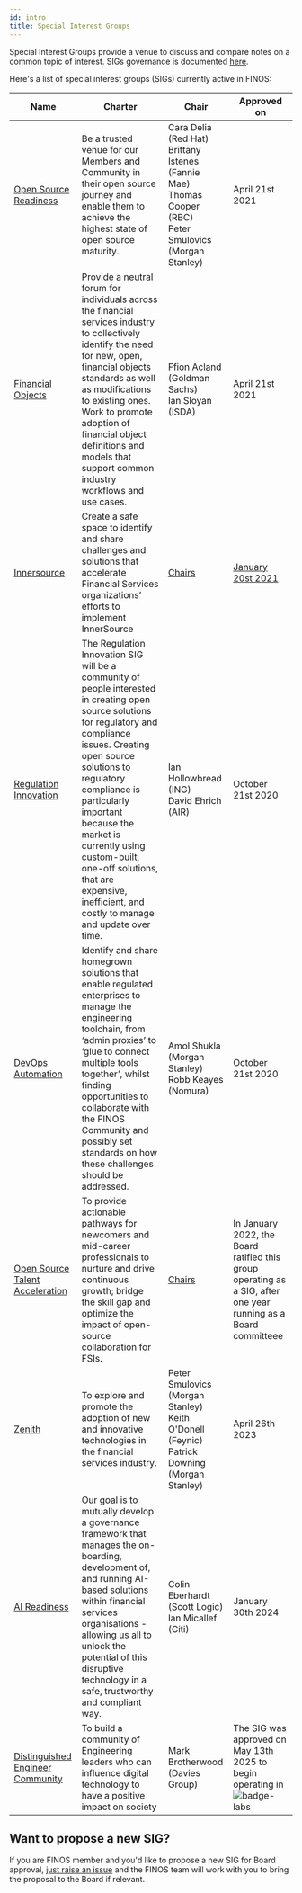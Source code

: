 ```yaml
---
id: intro
title: Special Interest Groups
---
```


Special Interest Groups provide a venue to discuss and compare notes on a common topic of interest. SIGs governance is documented [here](/docs/governance#special-interest-groups). 

Here's a list of special interest groups (SIGs) currently active in FINOS:

| Name  | Charter | Chair | Approved on |
|---|---|---|---|
| [Open Source Readiness](https://github.com/finos/open-source-readiness) | Be a trusted venue for our Members and Community in their open source journey and enable them to achieve the highest state of open source maturity.| Cara Delia (Red Hat) <br/> Brittany Istenes (Fannie Mae) <br/> Thomas Cooper (RBC) <br/> Peter Smulovics (Morgan Stanley) | April 21st 2021 |
| [Financial Objects](https://github.com/finos/finos-fo/) | Provide a neutral forum for individuals across the financial services industry to collectively identify the need for new, open, financial objects standards as well as modifications to  existing ones. Work to promote adoption of financial object definitions and models that support common industry workflows and use cases.| Ffion Acland (Goldman Sachs) <br/> Ian Sloyan (ISDA) | April 21st 2021|
| [Innersource](https://github.com/finos/InnerSource/) | Create a safe space to identify and share challenges and solutions that accelerate Financial Services organizations’ efforts to implement InnerSource | [Chairs](https://github.com/finos/InnerSource#innersource-sig-leadership)  | [January 20st 2021](/governance-docs/202101-InnerSource-SIG-Proposal-APPROVED.pdf) |
| [Regulation Innovation](https://github.com/finos/open-regtech) | The Regulation Innovation SIG will be a community of people interested in creating open source solutions for regulatory and compliance issues. Creating open source solutions to regulatory compliance is particularly important because the market is currently using custom-built, one-off solutions, that are expensive, inefficient, and costly to manage and update over time.  | Ian Hollowbread (ING) <br/> David Ehrich (AIR)  | October 21st 2020 |
| [DevOps Automation](https://github.com/finos/devops-automation) | Identify and share homegrown solutions that enable regulated enterprises to manage the engineering toolchain, from ‘admin proxies’ to ‘glue to connect multiple tools together’, whilst finding opportunities to collaborate with the FINOS Community and possibly set standards on how these challenges should be addressed. | Amol Shukla (Morgan Stanley) <br/> Robb Keayes (Nomura) | October 21st 2020 |
| [Open Source Talent Acceleration](https://github.com/finos/open-source-talent-acceleration) | To provide actionable pathways for newcomers and mid-career professionals to nurture and drive continuous growth; bridge the skill gap and optimize the impact of open-source collaboration for FSIs. | [Chairs](https://github.com/finos/open-source-talent-acceleration?tab=readme-ov-file#co-chairs-2025) | In January 2022, the Board ratified this group operating as a SIG, after one year running as a Board committeee | January 2022 |
| [Zenith](https://github.com/finos/zenith) | To explore and promote the adoption of new and innovative technologies in the financial services industry. | Peter Smulovics (Morgan Stanley) <br/>Keith O'Donell (Feynic) <br/>Patrick Downing (Morgan Stanley) | April 26th 2023 | 
| [AI Readiness](https://github.com/finos/ai-readiness) | Our goal is to mutually develop a governance framework that manages the on-boarding, development of, and running AI-based solutions within financial services organisations - allowing us all to unlock the potential of this disruptive technology in a safe, trustworthy and compliant way. | Colin Eberhardt (Scott Logic) <br/> Ian Micallef (Citi) | January 30th 2024 |
| [Distinguished Engineer Community](https://github.com/finos-labs/distinguished-engineer-community) | To build a community of Engineering leaders who can influence digital technology to have a positive impact on society | Mark Brotherwood (Davies Group) | The SIG was approved on May 13th 2025 to begin operating in ![badge-labs](https://user-images.githubusercontent.com/327285/230928932-7c75f8ed-e57b-41db-9fb7-a292a13a1e58.svg) |


## Want to propose a new SIG?

If you are FINOS member and you'd like to propose a new SIG for Board approval, [just raise an issue](https://github.com/finos/community/issues/new?assignees=TheJuanAndOnly99%2C+maoo&labels=contribution&template=Special-Interest-Group-Contribution.md&title=Special+Interest+Group+Contribution+and+Onboarding) and the FINOS team will work with you to bring the proposal to the Board if relevant.
